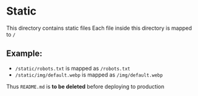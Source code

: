 # Static

This directory contains static files
Each file inside this directory is mapped to `/`

## Example: 
* `/static/robots.txt` is mapped as `/robots.txt`
* `/static/img/default.webp` is mapped as `/img/default.webp`

Thus `README.md` is **to be deleted** before deploying to production